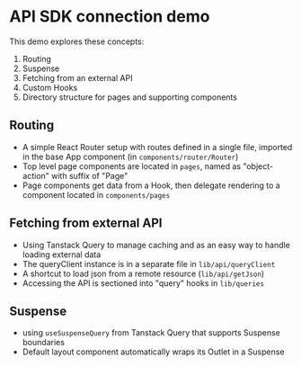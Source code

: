 # API SDK connection demo

This demo explores these concepts:
1. Routing
2. Suspense
3. Fetching from an external API
4. Custom Hooks
5. Directory structure for pages and supporting components

## Routing

* A simple React Router setup with routes defined in a single file, imported in the base App component (in `components/router/Router`)
* Top level page components are located in `pages`, named as "object-action" with suffix of "Page"
* Page components get data from a Hook, then delegate rendering to a component located in `components/pages`

## Fetching from external API

* Using Tanstack Query to manage caching and as an easy way to handle loading external data
* The queryClient instance is in a separate file in `lib/api/queryClient`
* A shortcut to load json from a remote resource (`lib/api/getJson`)
* Accessing the API is sectioned into "query" hooks in `lib/queries`

## Suspense
* using `useSuspenseQuery` from Tanstack Query that supports Suspense boundaries
* Default layout component automatically wraps its Outlet in a Suspense

